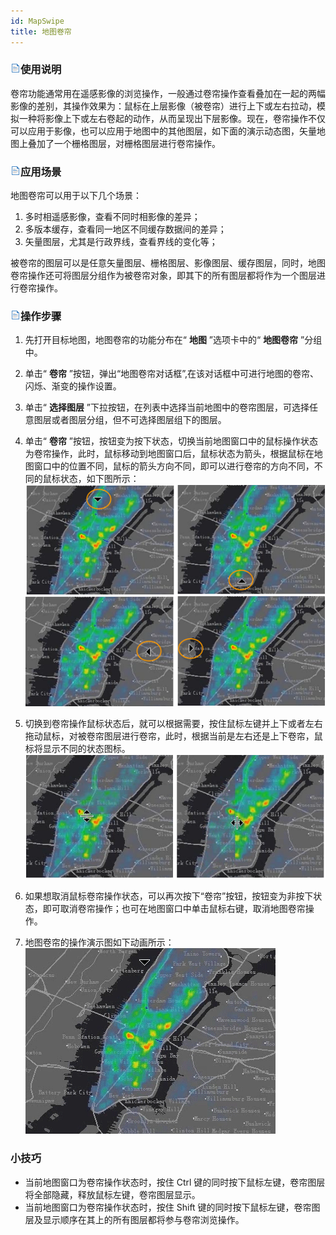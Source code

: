 ```yaml
---
id: MapSwipe
title: 地图卷帘
---
```

### ![](../../img/read.gif)使用说明

卷帘功能通常用在遥感影像的浏览操作，一般通过卷帘操作查看叠加在一起的两幅影像的差别，其操作效果为：鼠标在上层影像（被卷帘）进行上下或左右拉动，模拟一种将影像上下或左右卷起的动作，从而呈现出下层影像。现在，卷帘操作不仅可以应用于影像，也可以应用于地图中的其他图层，如下面的演示动态图，矢量地图上叠加了一个栅格图层，对栅格图层进行卷帘操作。

### ![](../../img/read.gif)应用场景

地图卷帘可以用于以下几个场景：

  1. 多时相遥感影像，查看不同时相影像的差异；
  2. 多版本缓存，查看同一地区不同缓存数据间的差异；
  3. 矢量图层，尤其是行政界线，查看界线的变化等；

被卷帘的图层可以是任意矢量图层、栅格图层、影像图层、缓存图层，同时，地图卷帘操作还可将图层分组作为被卷帘对象，即其下的所有图层都将作为一个图层进行卷帘操作。

### ![](../../img/read.gif)操作步骤

  1. 先打开目标地图，地图卷帘的功能分布在“ **地图** ”选项卡中的“ **地图卷帘** ”分组中。
  2. 单击“ **卷帘** ”按钮，弹出“地图卷帘对话框”,在该对话框中可进行地图的卷帘、闪烁、渐变的操作设置。 
  3. 单击“ **选择图层** ”下拉按钮，在列表中选择当前地图中的卷帘图层，可选择任意图层或者图层分组，但不可选择图层组下的图层。
  4. 单击“ **卷帘** ”按钮，按钮变为按下状态，切换当前地图窗口中的鼠标操作状态为卷帘操作，此时，鼠标移动到地图窗口后，鼠标状态为箭头，根据鼠标在地图窗口中的位置不同，鼠标的箭头方向不同，即可以进行卷帘的方向不同，不同的鼠标状态，如下图所示：
![](img/MapSwipeDirection1.png)  
 
  5. 切换到卷帘操作鼠标状态后，就可以根据需要，按住鼠标左键并上下或者左右拖动鼠标，对被卷帘图层进行卷帘，此时，根据当前是左右还是上下卷帘，鼠标将显示不同的状态图标。
![](img/MapSwipeDirection2.png)  
  6. 如果想取消鼠标卷帘操作状态，可以再次按下“卷帘”按钮，按钮变为非按下状态，即可取消卷帘操作；也可在地图窗口中单击鼠标右键，取消地图卷帘操作。
  7. 地图卷帘的操作演示图如下动画所示：
![](img/MapSwipe.gif)  


### 小技巧

  * 当前地图窗口为卷帘操作状态时，按住 Ctrl 键的同时按下鼠标左键，卷帘图层将全部隐藏，释放鼠标左键，卷帘图层显示。
  * 当前地图窗口为卷帘操作状态时，按住 Shift 键的同时按下鼠标左键，卷帘图层及显示顺序在其上的所有图层都将参与卷帘浏览操作。

